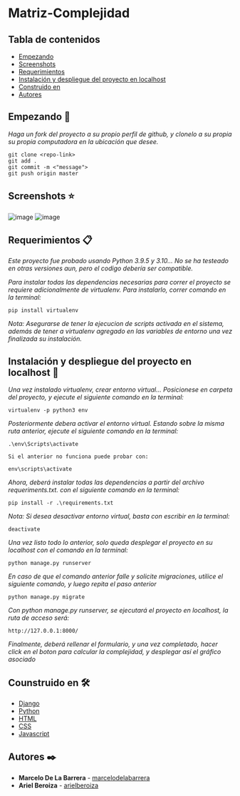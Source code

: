 # Matriz-Complejidad

## Tabla de contenidos

- [Empezando](#Empezando-)
- [Screenshots](#Screenshots-)
- [Requerimientos](#Requerimientos-)
- [Instalación y despliegue del proyecto en localhost](#Instalación-y-despliegue-del-proyecto-en-localhost-)
- [Construido en](#Counstruido-en-%EF%B8%8F)
- [Autores](#Autores-%EF%B8%8F)

## Empezando 🚀

_Haga un fork del proyecto a su propio perfil de github, y clonelo a su propia su propia computadora en la ubicación que desee._

```
git clone <repo-link>
git add .
git commit -m <"message">
git push origin master
```

## Screenshots ⭐
![image](https://user-images.githubusercontent.com/52224826/167989427-66692809-9850-4947-be09-de7b2a2ac02c.png)
![image](https://user-images.githubusercontent.com/52224826/167989586-875e8283-0c77-470f-b499-4f313b759e59.png)


## Requerimientos 📋

_Este proyecto fue probado usando Python 3.9.5 y 3.10... No se ha testeado en otras versiones aun, pero el codigo debería ser compatible._

_Para instalar todas las dependencias necesarias para correr el proyecto se requiere adicionalmente de virtualenv. Para instalarlo, correr comando en la terminal:_

```
pip install virtualenv
```

_Nota: Asegurarse de tener la ejecucion de scripts activada en el sistema, además de tener a virtualenv agregado en las variables de entorno una vez finalizada su instalación._

## Instalación y despliegue del proyecto en localhost 🔧

_Una vez instalado virtualenv, crear entorno virtual... Posicionese en carpeta del proyecto, y ejecute el siguiente comando en la terminal:_

```
virtualenv -p python3 env
```

_Posteriormente debera activar el entorno virtual. Estando sobre la misma ruta anterior, ejecute el siguiente comando en la terminal:_

```
.\env\Scripts\activate

Si el anterior no funciona puede probar con:

env\scripts\activate

```

_Ahora, deberá instalar todas las dependencias a partir del archivo requeriments.txt. con el siguiente comando en la terminal:_

```
pip install -r .\requirements.txt
```

_Nota: Si desea desactivar entorno virtual, basta con escribir en la terminal:_

```
deactivate
```

_Una vez listo todo lo anterior, solo queda desplegar el proyecto en su localhost con el comando en la terminal:_

```
python manage.py runserver
```

_En caso de que el comando anterior falle y solicite migraciones, utilice el siguiente comando, y luego repita el paso anterior_

```
python manage.py migrate
```

_Con python manage.py runserver, se ejecutará el proyecto en localhost, la ruta de acceso será:_

```
http://127.0.0.1:8000/
```

_Finalmente, deberá rellenar el formulario, y una vez completado, hacer click en el boton para calcular la complejidad, y desplegar así el gráfico asociado_

## Counstruido en 🛠️

- [Django](http://www.djangoproject.com/)
- [Python](https://www.python.org/)
- [HTML](https://)
- [CSS](http://)
- [Javascript](https://www.javascript.com/)

## Autores ✒️

- **Marcelo De La Barrera** - [marcelodelabarrera](https://github.com/marcelodelabarrera)
- **Ariel Beroiza** - [arielberoiza](https://github.com/MemoryL3ak)
